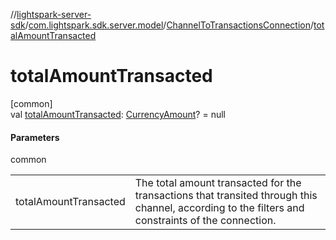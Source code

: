//[lightspark-server-sdk](../../../index.md)/[com.lightspark.sdk.server.model](../index.md)/[ChannelToTransactionsConnection](index.md)/[totalAmountTransacted](total-amount-transacted.md)

# totalAmountTransacted

[common]\
val [totalAmountTransacted](total-amount-transacted.md): [CurrencyAmount](../-currency-amount/index.md)? = null

#### Parameters

common

| | |
|---|---|
| totalAmountTransacted | The total amount transacted for the transactions that transited through this channel, according to the filters and constraints of the connection. |
